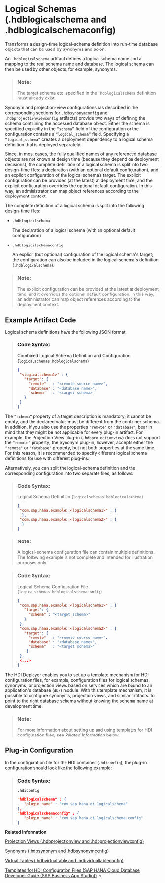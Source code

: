 <!-- loiofa9cda8b540a486dacd12e06f9a60330 -->

# Logical Schemas \(.hdblogicalschema and .hdblogicalschemaconfig\)

Transforms a design-time logical-schema definition into run-time database objects that can be used by synonyms and so on.



An `.hdblogicalschema` artifact defines a logical schema name and a mapping to the real schema name and database. The logical schema can then be used by other objects, for example, synonyms.

> ### Note:  
> The target schema etc. specified in the `.hdblogicalschema` definition must already exist.

Synonym and projection-view configurations \(as described in the corresponding sections for `.hdbsynonymconfig` and `.hdbprojectionviewconfig` artifacts\) provide two ways of defining the schema containing the accessed database object. Either the schema is specified explicitly in the <code>“schema”</code> field of the configuration or the configuration contains a <code>“logical_schema”</code> field. Specifying a <code>“logical_schema”</code> creates a deployment dependency to a logical schema definition that is deployed separately.

Since, in most cases, the fully qualified names of any referenced database objects are not known at design time \(because they depend on deployment decisions\), the complete definition of a logical schema is split into two design-time files: a declaration \(with an optional default configuration\), and an explicit configuration of the logical schema’s target. The explicit configuration can be provided \(at the latest\) at deployment time, and the explicit configuration overrides the optional default configuration. In this way, an administrator can map object references according to the deployment context.

The complete definition of a logical schema is split into the following design-time files:

-   `.hdblogicalschema`

    The declaration of a logical schema \(with an optional default configuration\)

-   `.hdblogicalschemaconfig`

    An explicit \(but optional\) configuration of the logical schema's target; the configuration can also be included in the logical schema's definition \(`.hdblogicalschema`\).


> ### Note:  
> The explicit configuration can be provided at the latest at deployment time, and it overrides the optional default configuration. In this way, an administrator can map object references according to the deployment context.



<a name="loiofa9cda8b540a486dacd12e06f9a60330__section_ckz_fxh_1hb"/>

## Example Artifact Code

Logical schema definitions have the following JSON format.

> ### Code Syntax:  
> Combined Logical Schema Definition and Configuration \(`logicalschemas.hdblogicalschema`\)
> 
> ```json
> {
>  "<logicalschema1>" : {
>    "target": {
>      "remote"   : "<remote source name>", 
>      "database" : "<database name>", 
>      "schema"   : "<target schema>"   
>    } 
>  }
> }
> ```

The <code>“schema”</code> property of a target description is mandatory; it cannot be empty, and the declared value must be different from the container schema. In addition, if you also use the properties `"remote"` or `"database"`, bear in mind that they might be not applicable for every plug-in artifact. For example, the Projection View plug-in \(`.hdbprojectionview`\) does not support the `"remote"` property; the Synonym plug-in, however, accepts either the `"remote"` or `"database"` property, but not both properties at the same time. For this reason, it is recommended to specify different logical schema definitions for use with different plug-ins.

Alternatively, you can split the logical-schema definition and the corresponding configuration into two separate files, as follows:

> ### Code Syntax:  
> Logical Schema Definition \(`logicalschemas.hdblogicalschema`\)
> 
> ```json
> {
>  "com.sap.hana.example::<logicalschema1>" : {
>   },
>  "com.sap.hana.example::<logicalschema2>" : {
>   }
> }
> ```

> ### Note:  
> A logical-schema configuration file can contain multiple definitions. The following example is not complete and intended for illustration purposes only.

> ### Code Syntax:  
> Logical-Schema Configuration File \(`logicalschemas.hdblogicalschemaconfig`\)
> 
> ```json
> {
>  "com.sap.hana.example::<logicalschema1>" : {
>    "target": { 
>      "schema" : "<target schema>"   
>    } 
>  }, 
>  "com.sap.hana.example::<logicalschema2>" : { 
>    "target": { 
>      "remote"   : "<remote source name>", 
>      "database" : "<database name>",
>      "schema"   : "<target schema>"
>     }
>  }, 
>  <...> 
> } 
> ```

The HDI Deployer enables you to set up a template mechanism for HDI configuration files, for example, configuration files for logical schemas, synonyms, or projection views based on services which are bound to an application's database \(`db/`\) module. With this template mechanism, it is possible to configure synonyms, projection views, and similar artifacts. to point to the right database schema without knowing the schema name at development time.

> ### Note:  
> For more information about setting up and using templates for HDI configuration files, see *Related Information* below.



<a name="loiofa9cda8b540a486dacd12e06f9a60330__section_ssr_cxh_1hb"/>

## Plug-in Configuration

In the configuration file for the HDI container \(`.hdiconfig`\), the plug-in configuration should look like the following example:

> ### Code Syntax:  
> `.hdiconfig`
> 
> ```json
> "hdblogicalschema" : { 
>    "plugin_name" : "com.sap.hana.di.logicalschema"
> }, 
> "hdblogicalschemaconfig" : { 
>    "plugin_name" : "com.sap.hana.di.logicalschema.config" 
> }
> ```

**Related Information**  


[Projection Views \(.hdbprojectionview and .hdbprojectionviewconfig\)](projection-views-hdbprojectionview-and-hdbprojectionviewconfig-d8a3392.md "Transforms a design-time projection-view definition into a database object.")

[Synonyms \(.hdbsynonym and .hdbsynonymconfig\)](synonyms-hdbsynonym-and-hdbsynonymconfig-aad1653.md "Transforms a design-time synonym definition into a database synonym object.")

[Virtual Tables \(.hdbvirtualtable and .hdbvirtualtableconfig\)](virtual-tables-hdbvirtualtable-and-hdbvirtualtableconfig-0819114.md "Transform a design-time virtual table resource into a virtual table database object.")

[Templates for HDI Configuration Files (SAP HANA Cloud Database Developer Guide (SAP Business App Studio))](https://help.sap.com/viewer/b9902c314aef4afb8f7a29bf8c5b37b3/2024_3_QRC/en-US/7ef53fb04ecc49a3ae647c21a0736994.html "The HDI Deployer implements a template mechanism for HDI configuration files.") :arrow_upper_right:

